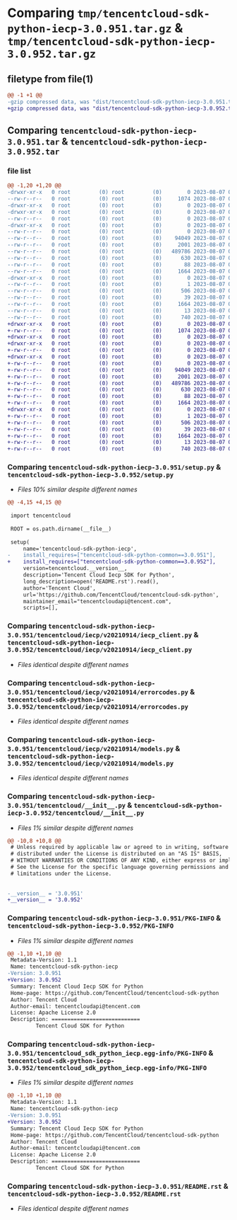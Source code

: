 # Comparing `tmp/tencentcloud-sdk-python-iecp-3.0.951.tar.gz` & `tmp/tencentcloud-sdk-python-iecp-3.0.952.tar.gz`

## filetype from file(1)

```diff
@@ -1 +1 @@
-gzip compressed data, was "dist/tencentcloud-sdk-python-iecp-3.0.951.tar", last modified: Mon Aug  7 00:28:09 2023, max compression
+gzip compressed data, was "dist/tencentcloud-sdk-python-iecp-3.0.952.tar", last modified: Mon Aug  7 08:55:23 2023, max compression
```

## Comparing `tencentcloud-sdk-python-iecp-3.0.951.tar` & `tencentcloud-sdk-python-iecp-3.0.952.tar`

### file list

```diff
@@ -1,20 +1,20 @@
-drwxr-xr-x   0 root         (0) root         (0)        0 2023-08-07 00:28:09.000000 tencentcloud-sdk-python-iecp-3.0.951/
--rw-r--r--   0 root         (0) root         (0)     1074 2023-08-07 00:28:09.000000 tencentcloud-sdk-python-iecp-3.0.951/setup.py
-drwxr-xr-x   0 root         (0) root         (0)        0 2023-08-07 00:28:09.000000 tencentcloud-sdk-python-iecp-3.0.951/tencentcloud/
-drwxr-xr-x   0 root         (0) root         (0)        0 2023-08-07 00:28:09.000000 tencentcloud-sdk-python-iecp-3.0.951/tencentcloud/iecp/
--rw-r--r--   0 root         (0) root         (0)        0 2023-08-07 00:28:09.000000 tencentcloud-sdk-python-iecp-3.0.951/tencentcloud/iecp/__init__.py
-drwxr-xr-x   0 root         (0) root         (0)        0 2023-08-07 00:28:09.000000 tencentcloud-sdk-python-iecp-3.0.951/tencentcloud/iecp/v20210914/
--rw-r--r--   0 root         (0) root         (0)        0 2023-08-07 00:28:09.000000 tencentcloud-sdk-python-iecp-3.0.951/tencentcloud/iecp/v20210914/__init__.py
--rw-r--r--   0 root         (0) root         (0)    94049 2023-08-07 00:28:09.000000 tencentcloud-sdk-python-iecp-3.0.951/tencentcloud/iecp/v20210914/iecp_client.py
--rw-r--r--   0 root         (0) root         (0)     2001 2023-08-07 00:28:09.000000 tencentcloud-sdk-python-iecp-3.0.951/tencentcloud/iecp/v20210914/errorcodes.py
--rw-r--r--   0 root         (0) root         (0)   489786 2023-08-07 00:28:09.000000 tencentcloud-sdk-python-iecp-3.0.951/tencentcloud/iecp/v20210914/models.py
--rw-r--r--   0 root         (0) root         (0)      630 2023-08-07 00:28:09.000000 tencentcloud-sdk-python-iecp-3.0.951/tencentcloud/__init__.py
--rw-r--r--   0 root         (0) root         (0)       88 2023-08-07 00:28:09.000000 tencentcloud-sdk-python-iecp-3.0.951/setup.cfg
--rw-r--r--   0 root         (0) root         (0)     1664 2023-08-07 00:28:09.000000 tencentcloud-sdk-python-iecp-3.0.951/PKG-INFO
-drwxr-xr-x   0 root         (0) root         (0)        0 2023-08-07 00:28:09.000000 tencentcloud-sdk-python-iecp-3.0.951/tencentcloud_sdk_python_iecp.egg-info/
--rw-r--r--   0 root         (0) root         (0)        1 2023-08-07 00:28:09.000000 tencentcloud-sdk-python-iecp-3.0.951/tencentcloud_sdk_python_iecp.egg-info/dependency_links.txt
--rw-r--r--   0 root         (0) root         (0)      506 2023-08-07 00:28:09.000000 tencentcloud-sdk-python-iecp-3.0.951/tencentcloud_sdk_python_iecp.egg-info/SOURCES.txt
--rw-r--r--   0 root         (0) root         (0)       39 2023-08-07 00:28:09.000000 tencentcloud-sdk-python-iecp-3.0.951/tencentcloud_sdk_python_iecp.egg-info/requires.txt
--rw-r--r--   0 root         (0) root         (0)     1664 2023-08-07 00:28:09.000000 tencentcloud-sdk-python-iecp-3.0.951/tencentcloud_sdk_python_iecp.egg-info/PKG-INFO
--rw-r--r--   0 root         (0) root         (0)       13 2023-08-07 00:28:09.000000 tencentcloud-sdk-python-iecp-3.0.951/tencentcloud_sdk_python_iecp.egg-info/top_level.txt
--rw-r--r--   0 root         (0) root         (0)      740 2023-08-07 00:28:09.000000 tencentcloud-sdk-python-iecp-3.0.951/README.rst
+drwxr-xr-x   0 root         (0) root         (0)        0 2023-08-07 08:55:23.000000 tencentcloud-sdk-python-iecp-3.0.952/
+-rw-r--r--   0 root         (0) root         (0)     1074 2023-08-07 08:55:23.000000 tencentcloud-sdk-python-iecp-3.0.952/setup.py
+drwxr-xr-x   0 root         (0) root         (0)        0 2023-08-07 08:55:23.000000 tencentcloud-sdk-python-iecp-3.0.952/tencentcloud/
+drwxr-xr-x   0 root         (0) root         (0)        0 2023-08-07 08:55:23.000000 tencentcloud-sdk-python-iecp-3.0.952/tencentcloud/iecp/
+-rw-r--r--   0 root         (0) root         (0)        0 2023-08-07 08:55:23.000000 tencentcloud-sdk-python-iecp-3.0.952/tencentcloud/iecp/__init__.py
+drwxr-xr-x   0 root         (0) root         (0)        0 2023-08-07 08:55:23.000000 tencentcloud-sdk-python-iecp-3.0.952/tencentcloud/iecp/v20210914/
+-rw-r--r--   0 root         (0) root         (0)        0 2023-08-07 08:55:23.000000 tencentcloud-sdk-python-iecp-3.0.952/tencentcloud/iecp/v20210914/__init__.py
+-rw-r--r--   0 root         (0) root         (0)    94049 2023-08-07 08:55:23.000000 tencentcloud-sdk-python-iecp-3.0.952/tencentcloud/iecp/v20210914/iecp_client.py
+-rw-r--r--   0 root         (0) root         (0)     2001 2023-08-07 08:55:23.000000 tencentcloud-sdk-python-iecp-3.0.952/tencentcloud/iecp/v20210914/errorcodes.py
+-rw-r--r--   0 root         (0) root         (0)   489786 2023-08-07 08:55:23.000000 tencentcloud-sdk-python-iecp-3.0.952/tencentcloud/iecp/v20210914/models.py
+-rw-r--r--   0 root         (0) root         (0)      630 2023-08-07 08:55:23.000000 tencentcloud-sdk-python-iecp-3.0.952/tencentcloud/__init__.py
+-rw-r--r--   0 root         (0) root         (0)       88 2023-08-07 08:55:23.000000 tencentcloud-sdk-python-iecp-3.0.952/setup.cfg
+-rw-r--r--   0 root         (0) root         (0)     1664 2023-08-07 08:55:23.000000 tencentcloud-sdk-python-iecp-3.0.952/PKG-INFO
+drwxr-xr-x   0 root         (0) root         (0)        0 2023-08-07 08:55:23.000000 tencentcloud-sdk-python-iecp-3.0.952/tencentcloud_sdk_python_iecp.egg-info/
+-rw-r--r--   0 root         (0) root         (0)        1 2023-08-07 08:55:23.000000 tencentcloud-sdk-python-iecp-3.0.952/tencentcloud_sdk_python_iecp.egg-info/dependency_links.txt
+-rw-r--r--   0 root         (0) root         (0)      506 2023-08-07 08:55:23.000000 tencentcloud-sdk-python-iecp-3.0.952/tencentcloud_sdk_python_iecp.egg-info/SOURCES.txt
+-rw-r--r--   0 root         (0) root         (0)       39 2023-08-07 08:55:23.000000 tencentcloud-sdk-python-iecp-3.0.952/tencentcloud_sdk_python_iecp.egg-info/requires.txt
+-rw-r--r--   0 root         (0) root         (0)     1664 2023-08-07 08:55:23.000000 tencentcloud-sdk-python-iecp-3.0.952/tencentcloud_sdk_python_iecp.egg-info/PKG-INFO
+-rw-r--r--   0 root         (0) root         (0)       13 2023-08-07 08:55:23.000000 tencentcloud-sdk-python-iecp-3.0.952/tencentcloud_sdk_python_iecp.egg-info/top_level.txt
+-rw-r--r--   0 root         (0) root         (0)      740 2023-08-07 08:55:23.000000 tencentcloud-sdk-python-iecp-3.0.952/README.rst
```

### Comparing `tencentcloud-sdk-python-iecp-3.0.951/setup.py` & `tencentcloud-sdk-python-iecp-3.0.952/setup.py`

 * *Files 10% similar despite different names*

```diff
@@ -4,15 +4,15 @@
 
 import tencentcloud
 
 ROOT = os.path.dirname(__file__)
 
 setup(
     name='tencentcloud-sdk-python-iecp',
-    install_requires=["tencentcloud-sdk-python-common==3.0.951"],
+    install_requires=["tencentcloud-sdk-python-common==3.0.952"],
     version=tencentcloud.__version__,
     description='Tencent Cloud Iecp SDK for Python',
     long_description=open('README.rst').read(),
     author='Tencent Cloud',
     url='https://github.com/TencentCloud/tencentcloud-sdk-python',
     maintainer_email="tencentcloudapi@tencent.com",
     scripts=[],
```

### Comparing `tencentcloud-sdk-python-iecp-3.0.951/tencentcloud/iecp/v20210914/iecp_client.py` & `tencentcloud-sdk-python-iecp-3.0.952/tencentcloud/iecp/v20210914/iecp_client.py`

 * *Files identical despite different names*

### Comparing `tencentcloud-sdk-python-iecp-3.0.951/tencentcloud/iecp/v20210914/errorcodes.py` & `tencentcloud-sdk-python-iecp-3.0.952/tencentcloud/iecp/v20210914/errorcodes.py`

 * *Files identical despite different names*

### Comparing `tencentcloud-sdk-python-iecp-3.0.951/tencentcloud/iecp/v20210914/models.py` & `tencentcloud-sdk-python-iecp-3.0.952/tencentcloud/iecp/v20210914/models.py`

 * *Files identical despite different names*

### Comparing `tencentcloud-sdk-python-iecp-3.0.951/tencentcloud/__init__.py` & `tencentcloud-sdk-python-iecp-3.0.952/tencentcloud/__init__.py`

 * *Files 1% similar despite different names*

```diff
@@ -10,8 +10,8 @@
 # Unless required by applicable law or agreed to in writing, software
 # distributed under the License is distributed on an "AS IS" BASIS,
 # WITHOUT WARRANTIES OR CONDITIONS OF ANY KIND, either express or implied.
 # See the License for the specific language governing permissions and
 # limitations under the License.
 
 
-__version__ = '3.0.951'
+__version__ = '3.0.952'
```

### Comparing `tencentcloud-sdk-python-iecp-3.0.951/PKG-INFO` & `tencentcloud-sdk-python-iecp-3.0.952/PKG-INFO`

 * *Files 1% similar despite different names*

```diff
@@ -1,10 +1,10 @@
 Metadata-Version: 1.1
 Name: tencentcloud-sdk-python-iecp
-Version: 3.0.951
+Version: 3.0.952
 Summary: Tencent Cloud Iecp SDK for Python
 Home-page: https://github.com/TencentCloud/tencentcloud-sdk-python
 Author: Tencent Cloud
 Author-email: tencentcloudapi@tencent.com
 License: Apache License 2.0
 Description: ============================
         Tencent Cloud SDK for Python
```

### Comparing `tencentcloud-sdk-python-iecp-3.0.951/tencentcloud_sdk_python_iecp.egg-info/PKG-INFO` & `tencentcloud-sdk-python-iecp-3.0.952/tencentcloud_sdk_python_iecp.egg-info/PKG-INFO`

 * *Files 1% similar despite different names*

```diff
@@ -1,10 +1,10 @@
 Metadata-Version: 1.1
 Name: tencentcloud-sdk-python-iecp
-Version: 3.0.951
+Version: 3.0.952
 Summary: Tencent Cloud Iecp SDK for Python
 Home-page: https://github.com/TencentCloud/tencentcloud-sdk-python
 Author: Tencent Cloud
 Author-email: tencentcloudapi@tencent.com
 License: Apache License 2.0
 Description: ============================
         Tencent Cloud SDK for Python
```

### Comparing `tencentcloud-sdk-python-iecp-3.0.951/README.rst` & `tencentcloud-sdk-python-iecp-3.0.952/README.rst`

 * *Files identical despite different names*

